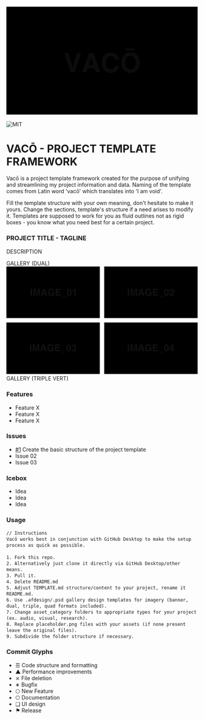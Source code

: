 ![Project Banner](/assets/readme_visuals/example-banner.png)

![MIT](https://joshavanier.github.io/badges/svg/mit.svg)

# VACŌ - PROJECT TEMPLATE FRAMEWORK
Vacō is a project template framework created for the purpose of unifying and streamlining my project information and data. Naming of the template comes from Latin word 'vacō' which translates into 'I am void'. 

Fill the template structure with your own meaning, don't hesitate to make it yours. Change the sections, template's structure if a need arises to modify it. Templates are supposed to work for you as fluid outlines not as rigid boxes - you know what you need best for a certain project.



### PROJECT TITLE - TAGLINE
DESCRIPTION

GALLERY (DUAL)
![GALLERY QUAD](/assets/readme_visuals/example-quad-gallery.png)
GALLERY (TRIPLE VERT)

### Features
+ Feature X
+ Feature X
+ Feature X

### Issues
+ [#1](https://github.com/mothnode/vaco/issues/1) Create the basic structure of the project template
+ Issue 02
+ Issue 03

### Icebox
+ Idea
+ Idea
+ Idea

### Usage
```
// Instructions
Vacō works best in conjunction with GitHub Desktop to make the setup process as quick as possible. 

1. Fork this repo.
2. Alternatively just clone it directly via GitHub Desktop/other means.
3. Pull it.
4. Delete README.md
5. Adjust TEMPLATE.md structure/content to your project, rename it README.md.
6. Use .afdesign/.psd gallery design templates for imagery (banner, dual, triple, quad formats included).
7. Change asset_category folders to appropriate types for your project (ex. audio, visual, research).
8. Replace placeholder.png files with your assets (if none present leave the original files).
9. Subdivide the folder structure if necessary.
```

### Commit Glyphs

+ ☰ Code structure and formatting
+ ▲ Performance improvements
+ ⨯ File deletion
+ ∗ Bugfix
+ ⬡ New Feature
+ ⎔ Documentation
+ ❑ UI design
+ ⚑ Release

